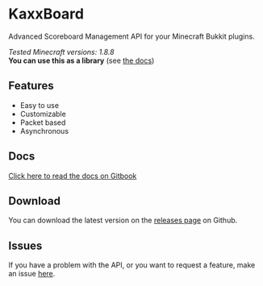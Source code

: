 # KaxxBoard
Advanced Scoreboard Management API for your Minecraft Bukkit plugins.

*Tested Minecraft versions: 1.8.8*  
**You can use this as a library** (see [the docs](https://kaxx.gitbook.io/kaxxboard/))

## Features
* Easy to use
* Customizable
* Packet based
* Asynchronous

## Docs
[Click here to read the docs on Gitbook](https://kaxx.gitbook.io/kaxxboard/)

## Download
You can download the latest version on the [releases page](https://github.com/KaxxTeam/kaxx-board/releases) on Github.

## Issues
If you have a problem with the API, or you want to request a feature, make an issue [here](https://github.com/KaxxTeam/kaxx-board/issues).